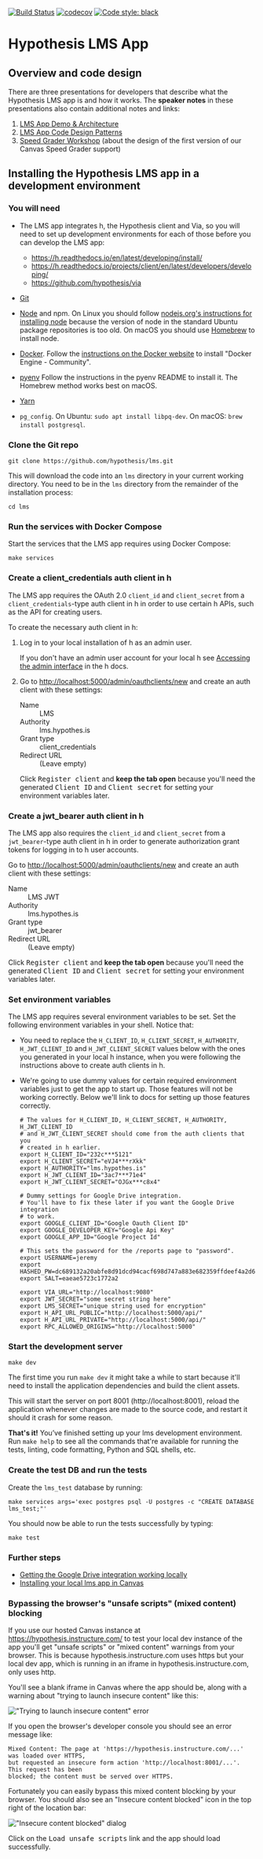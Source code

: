 [![Build Status](https://travis-ci.org/hypothesis/lms.svg?branch=master)](https://travis-ci.org/hypothesis/lms)
[![codecov](https://codecov.io/gh/hypothesis/lms/branch/master/graph/badge.svg)](https://codecov.io/gh/hypothesis/lms)
[![Code style: black](https://img.shields.io/badge/code%20style-black-000000.svg)](https://github.com/ambv/black)

# Hypothesis LMS App

## Overview and code design

There are three presentations for developers that describe what the Hypothesis LMS app is and how it works. The **speaker notes** in these presentations also contain additional notes and links:

1. [LMS App Demo & Architecture](https://docs.google.com/presentation/d/1eRMjS5B8Yja6Aupp8oKi-UztIJ9_8KRViSc6OMDLfMY/)
2. [LMS App Code Design Patterns](https://docs.google.com/presentation/d/1AWcDoHaV9aAvInefR54SJepZiNM08Zou9jxNssccw3c/)
3. [Speed Grader Workshop](https://docs.google.com/presentation/d/1TJF9SXRMbtHCPnkD9sy-TXe_u55--zYt6veVW0M6leA/) (about the design of the first version of our Canvas Speed Grader support)

## Installing the Hypothesis LMS app in a development environment

### You will need

* The LMS app integrates h, the Hypothesis client and Via, so you will need to
  set up development environments for each of those before you can develop the
  LMS app:

  * https://h.readthedocs.io/en/latest/developing/install/
  * https://h.readthedocs.io/projects/client/en/latest/developers/developing/
  * https://github.com/hypothesis/via

* [Git](https://git-scm.com/)

* [Node](https://nodejs.org/) and npm.
  On Linux you should follow
  [nodejs.org's instructions for installing node](https://nodejs.org/en/download/package-manager/)
  because the version of node in the standard Ubuntu package repositories is
  too old.
  On macOS you should use [Homebrew](https://brew.sh/) to install node.

* [Docker](https://docs.docker.com/install/).
  Follow the [instructions on the Docker website](https://docs.docker.com/install/)
  to install "Docker Engine - Community".

* [pyenv](https://github.com/pyenv/pyenv)
  Follow the instructions in the pyenv README to install it.
  The Homebrew method works best on macOS.

* [Yarn](https://yarnpkg.com/)

* `pg_config`. On Ubuntu: `sudo apt install libpq-dev`. On macOS: `brew install postgresql`.

### Clone the Git repo

    git clone https://github.com/hypothesis/lms.git

This will download the code into an `lms` directory in your current working
directory. You need to be in the `lms` directory from the remainder of the
installation process:

    cd lms

### Run the services with Docker Compose

Start the services that the LMS app requires using Docker Compose:

    make services

### Create a client_credentials auth client in h

The LMS app requires the OAuth 2.0 `client_id` and `client_secret` from a
`client_credentials`-type auth client in h in order to use certain h APIs, such
as the API for creating users.

To create the necessary auth client in h:

1. Log in to your local installation of h as an admin user.

   If you don't have an admin user account for your local h see
   [Accessing the admin interface](http://h.readthedocs.io/en/latest/developing/administration/)
   in the h docs.

1. Go to <http://localhost:5000/admin/oauthclients/new> and create an auth
   client with these settings:

   <dl>
     <dt>Name</dt>
     <dd>LMS</dd>
     <dt>Authority</dt>
     <dd>lms.hypothes.is</dd>
     <dt>Grant type</dt>
     <dd>client_credentials</dd>
     <dt>Redirect URL</dt>
     <dd>(Leave empty)</dd>
   </dl>

   Click <samp>Register client</samp> and **keep the tab open** because you'll
   need the generated <samp>Client ID</samp> and <samp>Client secret</samp> for
   setting your environment variables later.

### Create a jwt_bearer auth client in h

The LMS app also requires the `client_id` and `client_secret` from a
`jwt_bearer`-type auth client in h in order to generate authorization grant
tokens for logging in to h user accounts.

Go to <http://localhost:5000/admin/oauthclients/new> and create an auth
client with these settings:

   <dl>
     <dt>Name</dt>
     <dd>LMS JWT</dd>
     <dt>Authority</dt>
     <dd>lms.hypothes.is</dd>
     <dt>Grant type</dt>
     <dd>jwt_bearer</dd>
     <dt>Redirect URL</dt>
     <dd>(Leave empty)</dd>
   </dl>

Click <samp>Register client</samp> and **keep the tab open** because you'll
need the generated <samp>Client ID</samp> and <samp>Client secret</samp> for
setting your environment variables later.

### Set environment variables

The LMS app requires several environment variables to be set. Set the following
environment variables in your shell. Notice that:

* You need to replace the `H_CLIENT_ID`, `H_CLIENT_SECRET`, `H_AUTHORITY`,
  `H_JWT_CLIENT_ID` and `H_JWT_CLIENT_SECRET` values below with the ones you
  generated in your local h instance, when you
  were following the instructions above to create auth clients in h.
* We're going to use dummy values for certain required environment variables
  just to get the app to start up. Those features will not be working
  correctly. Below we'll link to docs for setting up those features correctly.

      # The values for H_CLIENT_ID, H_CLIENT_SECRET, H_AUTHORITY, H_JWT_CLIENT_ID
      # and H_JWT_CLIENT_SECRET should come from the auth clients that you
      # created in h earlier.
      export H_CLIENT_ID="232c***5121"
      export H_CLIENT_SECRET="eVJ4***rXkk"
      export H_AUTHORITY="lms.hypothes.is"
      export H_JWT_CLIENT_ID="3ac7***71e4"
      export H_JWT_CLIENT_SECRET="OJGx***c8x4"

      # Dummy settings for Google Drive integration.
      # You'll have to fix these later if you want the Google Drive integration
      # to work.
      export GOOGLE_CLIENT_ID="Google Oauth Client ID"
      export GOOGLE_DEVELOPER_KEY="Google Api Key"
      export GOOGLE_APP_ID="Google Project Id"

      # This sets the password for the /reports page to "password".
      export USERNAME=jeremy
      export HASHED_PW=dc689132a20abfe8d91dcd94cacf698d747a883e682359ffdeef4a2d6e00cc9f
      export SALT=eaeae5723c1772a2

      export VIA_URL="http://localhost:9080"
      export JWT_SECRET="some secret string here"
      export LMS_SECRET="unique string used for encryption"
      export H_API_URL_PUBLIC="http://localhost:5000/api/"
      export H_API_URL_PRIVATE="http://localhost:5000/api/"
      export RPC_ALLOWED_ORIGINS="http://localhost:5000"

### Start the development server

    make dev

The first time you run `make dev` it might take a while to start because it'll
need to install the application dependencies and build the client assets.

This will start the server on port 8001 (http://localhost:8001), reload the
application whenever changes are made to the source code, and restart it should
it crash for some reason.

**That's it!** You’ve finished setting up your lms development environment. Run
`make help` to see all the commands that're available for running the tests,
linting, code formatting, Python and SQL shells, etc.

### Create the test DB and run the tests

Create the `lms_test` database by running:

    make services args='exec postgres psql -U postgres -c "CREATE DATABASE lms_test;"'

You should now be able to run the tests successfully by typing:

    make test

### Further steps

* [Getting the Google Drive integration working locally](docs/google-drive.md)
* [Installing your local lms app in Canvas](docs/canvas.md)

### Bypassing the browser's "unsafe scripts" (mixed content) blocking

If you use our hosted Canvas instance at <https://hypothesis.instructure.com/>
to test your local dev instance of the app you'll get "unsafe scripts" or "mixed content"
warnings from your browser. This is because hypothesis.instructure.com uses https but your
local dev app, which is running in an iframe in hypothesis.instructure.com, only uses http.

You'll see a blank iframe in Canvas where the app should be, along with a warning about
"trying to launch insecure content" like this:

!["Trying to launch insecure content" error](docs/images/trying-to-launch-insecure-content.png "'Trying to launch insecure content' error")

If you open the browser's developer console you should see an error message like:

    Mixed Content: The page at 'https://hypothesis.instructure.com/...' was loaded over HTTPS,
    but requested an insecure form action 'http://localhost:8001/...'. This request has been
    blocked; the content must be served over HTTPS.

Fortunately you can easily bypass this mixed content blocking by your browser.
You should also see an "Insecure content blocked" icon in the top right of the location bar:

!["Insecure content blocked" dialog](docs/images/insecure-content-blocked.png "'Insecure content blocked' dialog")

Click on the <samp>Load unsafe scripts</samp> link and the app should load successfully.
